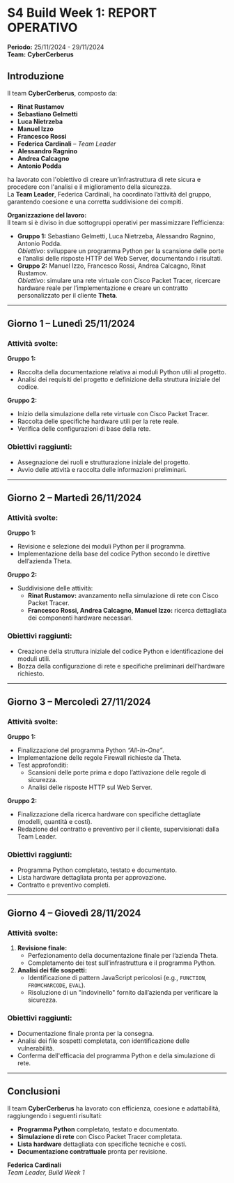 # S4 Build Week 1: REPORT OPERATIVO

**Periodo:** 25/11/2024 - 29/11/2024  
**Team:** **CyberCerberus**  

## **Introduzione**
Il team **CyberCerberus**, composto da:  
- **Rinat Rustamov**  
- **Sebastiano Gelmetti**  
- **Luca Nietrzeba**  
- **Manuel Izzo**  
- **Francesco Rossi**  
- **Federica Cardinali** – *Team Leader*  
- **Alessandro Ragnino**  
- **Andrea Calcagno**  
- **Antonio Podda**  

ha lavorato con l'obiettivo di creare un’infrastruttura di rete sicura e procedere con l'analisi e il miglioramento della sicurezza.  
La **Team Leader**, Federica Cardinali, ha coordinato l’attività del gruppo, garantendo coesione e una corretta suddivisione dei compiti.  

**Organizzazione del lavoro:**  
Il team si è diviso in due sottogruppi operativi per massimizzare l’efficienza:  
- **Gruppo 1:** Sebastiano Gelmetti, Luca Nietrzeba, Alessandro Ragnino, Antonio Podda.  
  *Obiettivo*: sviluppare un programma Python per la scansione delle porte e l’analisi delle risposte HTTP del Web Server, documentando i risultati.  
- **Gruppo 2:** Manuel Izzo, Francesco Rossi, Andrea Calcagno, Rinat Rustamov.  
  *Obiettivo*: simulare una rete virtuale con Cisco Packet Tracer, ricercare hardware reale per l’implementazione e creare un contratto personalizzato per il cliente **Theta**.

---

## **Giorno 1 – Lunedì 25/11/2024**
### **Attività svolte:**
**Gruppo 1:**  
- Raccolta della documentazione relativa ai moduli Python utili al progetto.  
- Analisi dei requisiti del progetto e definizione della struttura iniziale del codice.  

**Gruppo 2:**  
- Inizio della simulazione della rete virtuale con Cisco Packet Tracer.  
- Raccolta delle specifiche hardware utili per la rete reale.  
- Verifica delle configurazioni di base della rete.  

### **Obiettivi raggiunti:**  
- Assegnazione dei ruoli e strutturazione iniziale del progetto.  
- Avvio delle attività e raccolta delle informazioni preliminari.  

---

## **Giorno 2 – Martedì 26/11/2024**
### **Attività svolte:**
**Gruppo 1:**  
- Revisione e selezione dei moduli Python per il programma.  
- Implementazione della base del codice Python secondo le direttive dell’azienda Theta.  

**Gruppo 2:**  
- Suddivisione delle attività:
  - **Rinat Rustamov:** avanzamento nella simulazione di rete con Cisco Packet Tracer.  
  - **Francesco Rossi, Andrea Calcagno, Manuel Izzo:** ricerca dettagliata dei componenti hardware necessari.  

### **Obiettivi raggiunti:**  
- Creazione della struttura iniziale del codice Python e identificazione dei moduli utili.  
- Bozza della configurazione di rete e specifiche preliminari dell’hardware richiesto.  

---

## **Giorno 3 – Mercoledì 27/11/2024**
### **Attività svolte:**
**Gruppo 1:**  
- Finalizzazione del programma Python *“All-In-One”*.  
- Implementazione delle regole Firewall richieste da Theta.  
- Test approfonditi:  
  - Scansioni delle porte prima e dopo l’attivazione delle regole di sicurezza.  
  - Analisi delle risposte HTTP sul Web Server.  

**Gruppo 2:**  
- Finalizzazione della ricerca hardware con specifiche dettagliate (modelli, quantità e costi).  
- Redazione del contratto e preventivo per il cliente, supervisionati dalla Team Leader.  

### **Obiettivi raggiunti:**  
- Programma Python completato, testato e documentato.  
- Lista hardware dettagliata pronta per approvazione.  
- Contratto e preventivo completi.  

---

## **Giorno 4 – Giovedì 28/11/2024**
### **Attività svolte:**
1. **Revisione finale:**  
   - Perfezionamento della documentazione finale per l’azienda Theta.  
   - Completamento dei test sull’infrastruttura e il programma Python.  
2. **Analisi dei file sospetti:**  
   - Identificazione di pattern JavaScript pericolosi (e.g., `FUNCTION`, `FROMCHARCODE`, `EVAL`).  
   - Risoluzione di un "indovinello" fornito dall’azienda per verificare la sicurezza.  

### **Obiettivi raggiunti:**  
- Documentazione finale pronta per la consegna.  
- Analisi dei file sospetti completata, con identificazione delle vulnerabilità.  
- Conferma dell'efficacia del programma Python e della simulazione di rete.  

---

## **Conclusioni**
Il team **CyberCerberus** ha lavorato con efficienza, coesione e adattabilità, raggiungendo i seguenti risultati:  
- **Programma Python** completato, testato e documentato.  
- **Simulazione di rete** con Cisco Packet Tracer completata.  
- **Lista hardware** dettagliata con specifiche tecniche e costi.  
- **Documentazione contrattuale** pronta per revisione.  

**Federica Cardinali**  
*Team Leader, Build Week 1*
